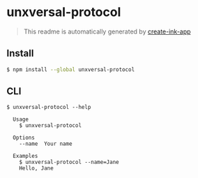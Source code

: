# unxversal-protocol

> This readme is automatically generated by [create-ink-app](https://github.com/vadimdemedes/create-ink-app)

## Install

```bash
$ npm install --global unxversal-protocol
```

## CLI

```
$ unxversal-protocol --help

  Usage
    $ unxversal-protocol

  Options
    --name  Your name

  Examples
    $ unxversal-protocol --name=Jane
    Hello, Jane
```
